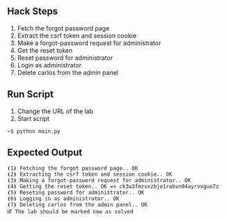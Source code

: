 ## Hack Steps

1. Fetch the forgot password page
2. Extract the csrf token and session cookie
3. Make a forgot-password request for administrator
4. Get the reset token
5. Reset password for administrator
6. Login as administrator
7. Delete carlos from the admin panel

## Run Script

1. Change the URL of the lab
2. Start script

```
~$ python main.py
```

## Expected Output

```
⦗1⦘ Fetching the forgot password page.. OK
⦗2⦘ Extracting the csrf token and session cookie.. OK
⦗3⦘ Making a forgot-password request for administrator.. OK
⦗4⦘ Getting the reset token.. OK => ck3w3fmzvxzbje1rabvn04ayrvxguo7z
⦗5⦘ Reseting password for administrator.. OK
⦗6⦘ Logging in as administrator.. OK
⦗7⦘ Deleting carlos from the admin panel.. OK
🗹 The lab should be marked now as solved
```
